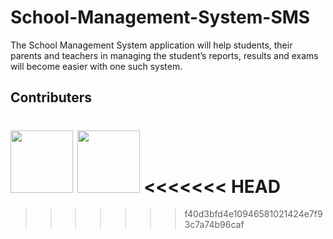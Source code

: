 # School-Management-System-SMS
The School Management System application will help students, their parents and teachers in managing the student’s reports, results and exams will become easier with one such system.

## Contributers
[<img src="https://avatars1.githubusercontent.com/u/27917751?s=460&v=4" width="100px;"/>](https://github.com/MadhuMPandurangi) [<img src="https://avatars2.githubusercontent.com/u/26653476?s=460&v=4" width="100px;"/>](https://github.com/aprameyakatti)
<<<<<<< HEAD
=======

>>>>>>> f40d3bfd4e10946581021424e7f93c7a74b96caf
